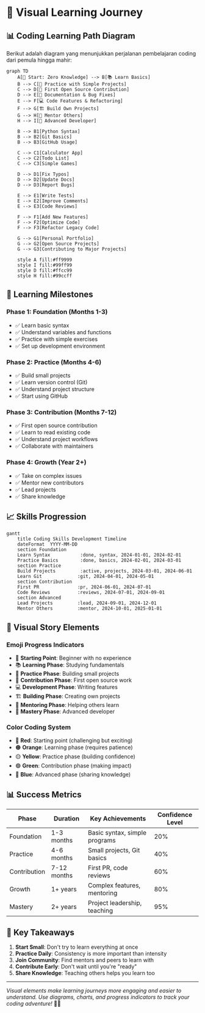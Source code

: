 # 🎨 Visual Learning Journey

## 📊 Coding Learning Path Diagram

Berikut adalah diagram yang menunjukkan perjalanan pembelajaran coding dari pemula hingga mahir:

```mermaid
graph TD
    A[🚀 Start: Zero Knowledge] --> B[📚 Learn Basics]
    B --> C[🔧 Practice with Simple Projects]
    C --> D[🤝 First Open Source Contribution]
    D --> E[📝 Documentation & Bug Fixes]
    E --> F[💻 Code Features & Refactoring]
    F --> G[🏗️ Build Own Projects]
    G --> H[👥 Mentor Others]
    H --> I[🌟 Advanced Developer]
    
    B --> B1[Python Syntax]
    B --> B2[Git Basics]
    B --> B3[GitHub Usage]
    
    C --> C1[Calculator App]
    C --> C2[Todo List]
    C --> C3[Simple Games]
    
    D --> D1[Fix Typos]
    D --> D2[Update Docs]
    D --> D3[Report Bugs]
    
    E --> E1[Write Tests]
    E --> E2[Improve Comments]
    E --> E3[Code Reviews]
    
    F --> F1[Add New Features]
    F --> F2[Optimize Code]
    F --> F3[Refactor Legacy Code]
    
    G --> G1[Personal Portfolio]
    G --> G2[Open Source Projects]
    G --> G3[Contributing to Major Projects]
    
    style A fill:#ff9999
    style I fill:#99ff99
    style D fill:#ffcc99
    style H fill:#99ccff
```

## 🎯 Learning Milestones

### Phase 1: Foundation (Months 1-3)
- ✅ Learn basic syntax
- ✅ Understand variables and functions
- ✅ Practice with simple exercises
- ✅ Set up development environment

### Phase 2: Practice (Months 4-6)
- ✅ Build small projects
- ✅ Learn version control (Git)
- ✅ Understand project structure
- ✅ Start using GitHub

### Phase 3: Contribution (Months 7-12)
- ✅ First open source contribution
- ✅ Learn to read existing code
- ✅ Understand project workflows
- ✅ Collaborate with maintainers

### Phase 4: Growth (Year 2+)
- ✅ Take on complex issues
- ✅ Mentor new contributors
- ✅ Lead projects
- ✅ Share knowledge

## 📈 Skills Progression

```mermaid
gantt
    title Coding Skills Development Timeline
    dateFormat  YYYY-MM-DD
    section Foundation
    Learn Syntax           :done, syntax, 2024-01-01, 2024-02-01
    Practice Basics        :done, basics, 2024-02-01, 2024-03-01
    section Practice
    Build Projects         :active, projects, 2024-03-01, 2024-06-01
    Learn Git             :git, 2024-04-01, 2024-05-01
    section Contribution
    First PR              :pr, 2024-06-01, 2024-07-01
    Code Reviews          :reviews, 2024-07-01, 2024-09-01
    section Advanced
    Lead Projects         :lead, 2024-09-01, 2024-12-01
    Mentor Others         :mentor, 2024-10-01, 2025-01-01
```

## 🎨 Visual Story Elements

### Emoji Progress Indicators
- 🚀 **Starting Point**: Beginner with no experience
- 📚 **Learning Phase**: Studying fundamentals
- 🔧 **Practice Phase**: Building small projects
- 🤝 **Contribution Phase**: First open source work
- 💻 **Development Phase**: Writing features
- 🏗️ **Building Phase**: Creating own projects
- 👥 **Mentoring Phase**: Helping others learn
- 🌟 **Mastery Phase**: Advanced developer

### Color Coding System
- 🔴 **Red**: Starting point (challenging but exciting)
- 🟠 **Orange**: Learning phase (requires patience)
- 🟡 **Yellow**: Practice phase (building confidence)
- 🟢 **Green**: Contribution phase (making impact)
- 🔵 **Blue**: Advanced phase (sharing knowledge)

## 📊 Success Metrics

| Phase | Duration | Key Achievements | Confidence Level |
|-------|----------|------------------|-------------------|
| Foundation | 1-3 months | Basic syntax, simple programs | 20% |
| Practice | 4-6 months | Small projects, Git basics | 40% |
| Contribution | 7-12 months | First PR, code reviews | 60% |
| Growth | 1+ years | Complex features, mentoring | 80% |
| Mastery | 2+ years | Project leadership, teaching | 95% |

## 🎯 Key Takeaways

1. **Start Small**: Don't try to learn everything at once
2. **Practice Daily**: Consistency is more important than intensity
3. **Join Community**: Find mentors and peers to learn with
4. **Contribute Early**: Don't wait until you're "ready"
5. **Share Knowledge**: Teaching others helps you learn too

---

*Visual elements make learning journeys more engaging and easier to understand. Use diagrams, charts, and progress indicators to track your coding adventure!* 🎨✨
